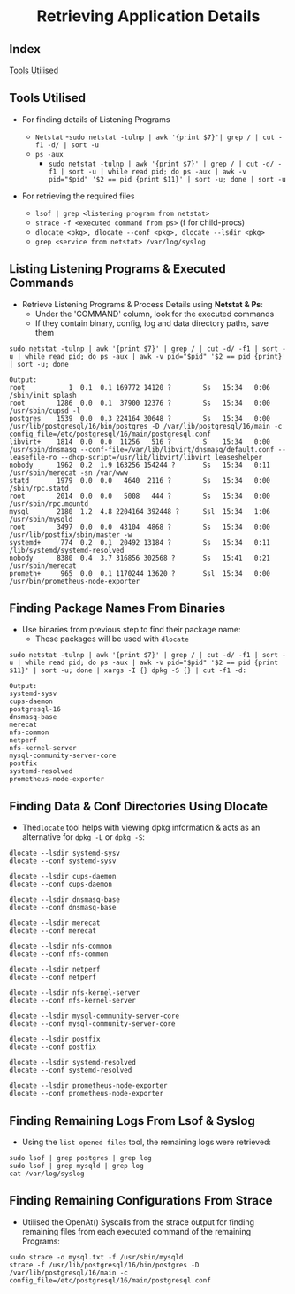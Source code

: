 <div align = "center">

# Retrieving Application Details
</div>

## Index
[Tools Utilised](#Tools-Utilised)

## Tools Utilised
- For finding details of Listening Programs
    - `Netstat`
        -`sudo netstat -tulnp | awk '{print $7}'| grep / | cut -f1 -d/ | sort -u`
    - `ps -aux`
        - `sudo netstat -tulnp | awk '{print $7}' | grep / | cut -d/ -f1 | sort -u | while read pid; do ps -aux | awk -v pid="$pid" '$2 == pid {print $11}' | sort -u; done | sort -u`

- For retrieving the required files 
    - `lsof | grep <listening program from netstat>` 
    - `strace -f <executed command from ps>` (f for child-procs)
    - `dlocate <pkg>, dlocate --conf <pkg>, dlocate --lsdir <pkg>`
    - `grep <service from netstat> /var/log/syslog`

## Listing Listening Programs & Executed Commands 
- Retrieve Listening Programs & Process Details using **Netstat & Ps**:
    - Under the 'COMMAND' column, look for the executed commands
    - If they contain binary, config, log and data directory paths, save them
```
sudo netstat -tulnp | awk '{print $7}' | grep / | cut -d/ -f1 | sort -u | while read pid; do ps -aux | awk -v pid="$pid" '$2 == pid {print}' | sort -u; done

Output:
root           1  0.1  0.1 169772 14120 ?        Ss   15:34   0:06 /sbin/init splash
root        1286  0.0  0.1  37900 12376 ?        Ss   15:34   0:00 /usr/sbin/cupsd -l
postgres    1539  0.0  0.3 224164 30648 ?        Ss   15:34   0:00 /usr/lib/postgresql/16/bin/postgres -D /var/lib/postgresql/16/main -c config_file=/etc/postgresql/16/main/postgresql.conf
libvirt+    1814  0.0  0.0  11256   516 ?        S    15:34   0:00 /usr/sbin/dnsmasq --conf-file=/var/lib/libvirt/dnsmasq/default.conf --leasefile-ro --dhcp-script=/usr/lib/libvirt/libvirt_leaseshelper
nobody      1962  0.2  1.9 163256 154244 ?       Ss   15:34   0:11 /usr/sbin/merecat -sn /var/www
statd       1979  0.0  0.0   4640  2116 ?        Ss   15:34   0:00 /sbin/rpc.statd
root        2014  0.0  0.0   5008   444 ?        Ss   15:34   0:00 /usr/sbin/rpc.mountd
mysql       2180  1.2  4.8 2204164 392448 ?      Ssl  15:34   1:06 /usr/sbin/mysqld
root        3497  0.0  0.0  43104  4868 ?        Ss   15:34   0:00 /usr/lib/postfix/sbin/master -w
systemd+     774  0.2  0.1  20492 13184 ?        Ss   15:34   0:11 /lib/systemd/systemd-resolved
nobody      8380  0.4  3.7 316856 302568 ?       Ss   15:41   0:21 /usr/sbin/merecat
prometh+     965  0.0  0.1 1170244 13620 ?       Ssl  15:34   0:00 /usr/bin/prometheus-node-exporter
```

## Finding Package Names From Binaries 
- Use binaries from previous step to find their package name:
    - These packages will be used with `dlocate`
```
sudo netstat -tulnp | awk '{print $7}' | grep / | cut -d/ -f1 | sort -u | while read pid; do ps -aux | awk -v pid="$pid" '$2 == pid {print $11}' | sort -u; done | xargs -I {} dpkg -S {} | cut -f1 -d:

Output:
systemd-sysv
cups-daemon
postgresql-16
dnsmasq-base
merecat
nfs-common
netperf
nfs-kernel-server
mysql-community-server-core
postfix
systemd-resolved
prometheus-node-exporter
```

## Finding Data & Conf Directories Using Dlocate 
-  The`dlocate` tool helps with viewing dpkg information & acts as an alternative for `dpkg -L` or `dpkg -S`:
```
dlocate --lsdir systemd-sysv
dlocate --conf systemd-sysv

dlocate --lsdir cups-daemon
dlocate --conf cups-daemon

dlocate --lsdir dnsmasq-base
dlocate --conf dnsmasq-base

dlocate --lsdir merecat
dlocate --conf merecat

dlocate --lsdir nfs-common
dlocate --conf nfs-common

dlocate --lsdir netperf
dlocate --conf netperf

dlocate --lsdir nfs-kernel-server
dlocate --conf nfs-kernel-server

dlocate --lsdir mysql-community-server-core 
dlocate --conf mysql-community-server-core

dlocate --lsdir postfix 
dlocate --conf postfix

dlocate --lsdir systemd-resolved
dlocate --conf systemd-resolved

dlocate --lsdir prometheus-node-exporter
dlocate --conf prometheus-node-exporter
```

## Finding Remaining Logs From Lsof & Syslog
- Using the `list opened files` tool, the remaining logs were retrieved:
```
sudo lsof | grep postgres | grep log
sudo lsof | grep mysqld | grep log
cat /var/log/syslog
```

## Finding Remaining Configurations From Strace
- Utilised the OpenAt() Syscalls from the strace output for finding remaining files from each executed command of the remaining Programs:
```
sudo strace -o mysql.txt -f /usr/sbin/mysqld
strace -f /usr/lib/postgresql/16/bin/postgres -D /var/lib/postgresql/16/main -c config_file=/etc/postgresql/16/main/postgresql.conf
```

